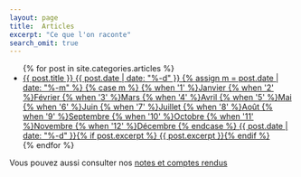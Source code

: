 ```yaml
---
layout: page
title:  Articles
excerpt: "Ce que l'on raconte"
search_omit: true
---
```


  <div id="fb-root"></div>
  <script>(function(d, s, id) {
  var js, fjs = d.getElementsByTagName(s)[0];
  if (d.getElementById(id)) return;
  js = d.createElement(s); js.id = id;
  js.src = "//connect.facebook.net/en_US/sdk.js#xfbml=1&version=v2.5&appId=1520782838186548";
  fjs.parentNode.insertBefore(js, fjs);
  }(document, 'script', 'facebook-jssdk'));</script>

<div class="fb-follow" data-href="https://www.facebook.com/lesbricodeurs" data-layout="standard" data-show-faces="true">	</div> 

<ul class="post-list">
{% for post in site.categories.articles %} 
  <li><article><a href="{{ site.url }}{{ post.url }}">{{ post.title }} <span class="entry-date"><time datetime="{{ post.date | date_to_xmlschema }}">{{ post.date | date: "%-d" }} {% assign m = post.date | date: "%-m" %}
{% case m %}
  {% when '1' %}Janvier
  {% when '2' %}Février
  {% when '3' %}Mars
  {% when '4' %}Avril
  {% when '5' %}Mai
  {% when '6' %}Juin
  {% when '7' %}Juillet
  {% when '8' %}Août
  {% when '9' %}Septembre
  {% when '10' %}Octobre
  {% when '11' %}Novembre
  {% when '12' %}Décembre
{% endcase %} {{ post.date | date: "%-d" }}</time></span>{% if post.excerpt %} <span class="excerpt">{{ post.excerpt }}</span>{% endif %}</a></article></li>
{% endfor %}
</ul>

Vous pouvez aussi consulter nos [notes et comptes rendus](/notes/)